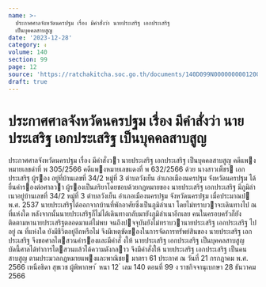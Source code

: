 ```yaml
---
name: >-
  ประกาศศาลจังหวัดนครปฐม เรื่อง มีคำสั่งว่า นายประเสริฐ เอกประเสริฐ 
  เป็นบุคคลสาบสูญ
date: '2023-12-28'
category: ง
volume: 140
section: 99
page: 12
source: 'https://ratchakitcha.soc.go.th/documents/140D099N0000000001200.pdf'
draft: true
---
```


# ประกาศศาลจังหวัดนครปฐม เรื่อง มีคำสั่งว่า นายประเสริฐ เอกประเสริฐ  เป็นบุคคลสาบสูญ

ประกาศศาลจังหวัดนครปฐม เรื่อง มีคําสั่งวา นายประเสริฐ เอกประเสริฐ เป็นบุคคลสาบสูญ คดีแพงหมายเลขดําที่ พ 305/2566 คดีแพงหมายเลขแดงที่ พ 632/2566 ด้วย นางสาวเพ็ชร เอกประเสริฐ ผู้รอง อยู่ที่บ้านเลขที่ 34/2 หมู่ที่ 3 ตําบลวังเย็น อําเภอเมืองนครปฐม จังหวัดนครปฐม ได้ยื่นคํารองต่อศาลวา ผู้รองเป็นภริยาโดยชอบด้วยกฎหมายของ นายประเสริฐ เอกประเสริฐ มีภูมิลําเนาอยู่บ้านเลขที่ 34/2 หมู่ที่ 3 ตําบลวังเย็น อําเภอเมืองนครปฐม จังหวัดนครปฐม เมื่อประมาณป พ.ศ. 2537 นายประเสริฐได้ออกจากบ้านที่พักอาศัยซึ่งเป็นภูมิลําเนา โดยไม่ทราบวาจะเดินทางไป ณ ที่แห่งใด หลังจากนั้นนายประเสริฐก็ไม่ได้เดินทางกลับมายังภูมิลําเนาอีกเลย คนในครอบครัวก็ยังติดตามหานายประเสริฐตลอดมาแต่ไม่พบ จนถึงปจจุบันยังไม่ทราบวานายประเสริฐ เอกประเสริฐ ไปอยู่ ณ ที่แห่งใด ยังมีชีวิตอยู่อีกหรือไม่ จึงมีเหตุขัดของในการจัดการทรัพย์สินของ นายประเสริฐ เอกประเสริฐ จึงขอศาลไตสวนคํารองและมีคําสั่ งให้ นายประเสริฐ เอกประเสริฐ เป็นบุคคลสาบสูญ บัดนี้ศาลได้ทําการไตสวนแล้วได้ความดังกลาว จึงมีคําสั่งให้ นายประเสริฐ เอกประเสริฐ เป็นคนสาบสูญ ตามประมวลกฎหมายแพงและพาณิชย มาตรา 61 ประกาศ ณ วันที่ 21 กรกฎาคม พ.ศ. 2566 เหนือธิดา สุขเวช ผู้พิพากษา ้ หนา 12 ่ เลม 140 ตอนที่ 99 ง ราชกิจจานุเบกษา 28 ธันวาคม 2566
